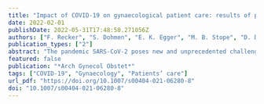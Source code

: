 ```yaml
---
title: "Impact of COVID-19 on gynaecological patient care: results of patient’s survey with 327 patients"
date: 2022-02-01
publishDate: 2022-05-31T17:48:50.271056Z
authors: ["F. Recker", "S. Dohmen", "E. K. Egger", "M. B. Stope", "D. Dimitrova", "D. Könsgen", "M. Ritter", "J. Sehouli", "M. Gadebusch Bondio", "A. Mustea"]
publication_types: ["2"]
abstract: "The pandemic SARS-CoV-2 poses new and unprecedented challenges for health care systems on a national and global level. Although the current situation has been going on for more than 1 year, there is limited data on the impact of the pandemic on general hospital and medical practice care. This survey captures the perspective of patients with gynaecological diseases of this impact."
featured: false
publication: "*Arch Gynecol Obstet*"
tags: ["COVID-19", "Gynaecology", "Patients’ care"]
url_pdf: "https://doi.org/10.1007/s00404-021-06280-8"
doi: "10.1007/s00404-021-06280-8"
---
```


